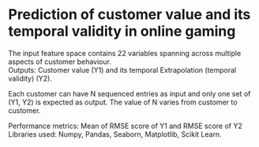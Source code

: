 # Prediction of customer value and its temporal validity in online gaming

The input feature space contains 22 variables spanning across multiple aspects of customer behaviour.\
Outputs: Customer value (Y1) and its temporal Extrapolation (temporal validity) (Y2).

Each customer can have N sequenced entries as input and only one set of (Y1, Y2) is expected as output. The value of N varies from customer to customer.

Performance metrics: Mean of RMSE score of Y1 and RMSE score of Y2\
Libraries used: Numpy, Pandas, Seaborn, Matplotlib, Scikit Learn.

